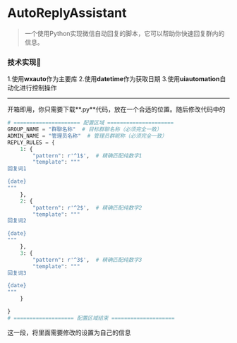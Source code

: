 # AutoReplyAssistant

> 一个使用Python实现微信自动回复的脚本，它可以帮助你快速回复群内的信息。

### 技术实现🚀
1.使用**wxauto**作为主要库
2.使用**datetime**作为获取日期
3.使用**uiautomation**自动化进行控制操作

----

开箱即用，你只需要下载**.py**代码，放在一个合适的位置。随后修改代码中的

```python
# ===================== 配置区域 =====================
GROUP_NAME = "群聊名称"  # 目标群聊名称（必须完全一致）
ADMIN_NAME = "管理员名称"  # 管理员群昵称（必须完全一致）
REPLY_RULES = {
    1: {
        "pattern": r'^1$',  # 精确匹配纯数字1
        "template": """
回复词1

{date}
"""
    },
    2: {
        "pattern": r'^2$',  # 精确匹配纯数字2
        "template": """
回复词2

{date}
"""
    },
    3: {
        "pattern": r'^3$',  # 精确匹配纯数字3
        "template": """
回复词3

{date}
"""
    }

}
# =================== 配置区域结束 ====================
```

这一段，将里面需要修改的设置为自己的信息
